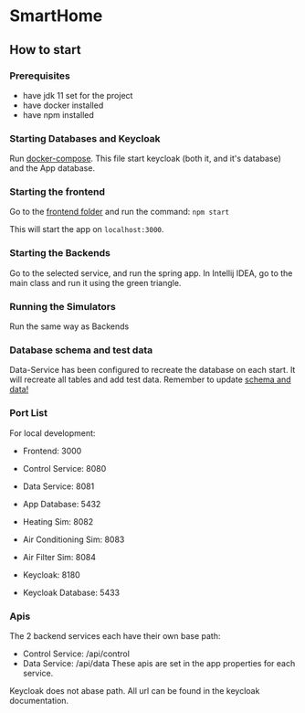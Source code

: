 # SmartHome

## How to start

### Prerequisites

- have jdk 11 set for the project
- have docker installed
- have npm installed

### Starting Databases and Keycloak

Run [docker-compose](./docker/compose/basic-docker-compose.yml). This file start keycloak (both it, and it's database)
and the App database.

### Starting the frontend

Go to the [frontend folder](./frontend) and run the command:
`npm start`

This will start the app on `localhost:3000`.

### Starting the Backends

Go to the selected service, and run the spring app. In Intellij IDEA, go to the main class and run it
using the green triangle.

### Running the Simulators

Run the same way as Backends

### Database schema and test data

Data-Service has been configured to recreate the database on each start. It will recreate all tables and add test data.
Remember to update [schema and data!](./Data-Service/src/main/resources)

### Port List

For local development:

- Frontend: 3000

- Control Service: 8080
- Data Service: 8081
- App Database: 5432

- Heating Sim: 8082
- Air Conditioning Sim: 8083
- Air Filter Sim: 8084

- Keycloak: 8180
- Keycloak Database: 5433

### Apis

The 2 backend services each have their own base path:
* Control Service: /api/control
* Data Service: /api/data
These apis are set in the app properties for each service.

Keycloak does not  abase path. All url can be found in the keycloak documentation.
